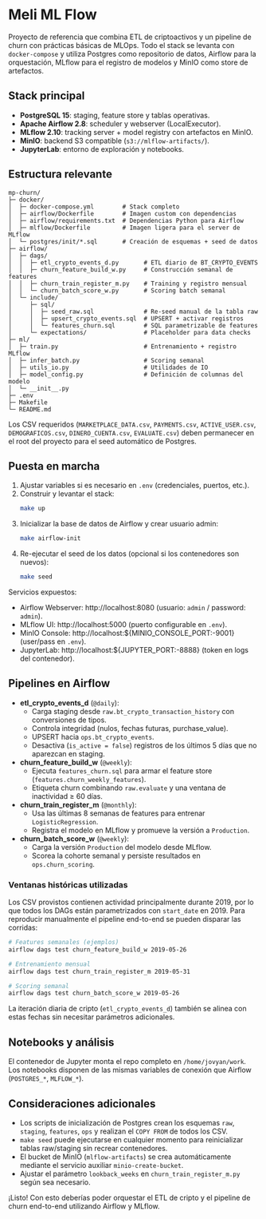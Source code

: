 # Meli ML Flow

Proyecto de referencia que combina ETL de criptoactivos y un pipeline de churn con prácticas básicas de MLOps. Todo el stack se levanta con `docker-compose` y utiliza Postgres como repositorio de datos, Airflow para la orquestación, MLflow para el registro de modelos y MinIO como store de artefactos.

## Stack principal
- **PostgreSQL 15**: staging, feature store y tablas operativas.
- **Apache Airflow 2.8**: scheduler y webserver (LocalExecutor).
- **MLflow 2.10**: tracking server + model registry con artefactos en MinIO.
- **MinIO**: backend S3 compatible (`s3://mlflow-artifacts/`).
- **JupyterLab**: entorno de exploración y notebooks.

## Estructura relevante
```
mp-churn/
├─ docker/
│  ├─ docker-compose.yml        # Stack completo
│  ├─ airflow/Dockerfile        # Imagen custom con dependencias
│  ├─ airflow/requirements.txt  # Dependencias Python para Airflow
│  ├─ mlflow/Dockerfile         # Imagen ligera para el server de MLflow
│  └─ postgres/init/*.sql       # Creación de esquemas + seed de datos
├─ airflow/
│  ├─ dags/
│  │  ├─ etl_crypto_events_d.py       # ETL diario de BT_CRYPTO_EVENTS
│  │  ├─ churn_feature_build_w.py     # Construcción semanal de features
│  │  ├─ churn_train_register_m.py    # Training y registro mensual
│  │  └─ churn_batch_score_w.py       # Scoring batch semanal
│  └─ include/
│     ├─ sql/
│     │  ├─ seed_raw.sql              # Re-seed manual de la tabla raw
│     │  ├─ upsert_crypto_events.sql  # UPSERT + activar registros
│     │  └─ features_churn.sql        # SQL parametrizable de features
│     └─ expectations/                # Placeholder para data checks
├─ ml/
│  ├─ train.py                        # Entrenamiento + registro MLflow
│  ├─ infer_batch.py                  # Scoring semanal
│  ├─ utils_io.py                     # Utilidades de IO
│  ├─ model_config.py                 # Definición de columnas del modelo
│  └─ __init__.py
├─ .env
├─ Makefile
└─ README.md
```

Los CSV requeridos (`MARKETPLACE_DATA.csv`, `PAYMENTS.csv`, `ACTIVE_USER.csv`, `DEMOGRAFICOS.csv`, `DINERO_CUENTA.csv`, `EVALUATE.csv`) deben permanecer en el root del proyecto para el seed automático de Postgres.

## Puesta en marcha
1. Ajustar variables si es necesario en `.env` (credenciales, puertos, etc.).
2. Construir y levantar el stack:
   ```bash
   make up
   ```
3. Inicializar la base de datos de Airflow y crear usuario admin:
   ```bash
   make airflow-init
   ```
4. Re-ejecutar el seed de los datos (opcional si los contenedores son nuevos):
   ```bash
   make seed
   ```

Servicios expuestos:
- Airflow Webserver: http://localhost:8080 (usuario: `admin` / password: `admin`).
- MLflow UI: http://localhost:5000 (puerto configurable en `.env`).
- MinIO Console: http://localhost:${MINIO_CONSOLE_PORT:-9001} (user/pass en `.env`).
- JupyterLab: http://localhost:${JUPYTER_PORT:-8888} (token en logs del contenedor).

## Pipelines en Airflow
- **etl_crypto_events_d** (`@daily`):
  - Carga staging desde `raw.bt_crypto_transaction_history` con conversiones de tipos.
  - Controla integridad (nulos, fechas futuras, purchase_value).
  - UPSERT hacia `ops.bt_crypto_events`.
  - Desactiva (`is_active = false`) registros de los últimos 5 días que no aparezcan en staging.
- **churn_feature_build_w** (`@weekly`):
  - Ejecuta `features_churn.sql` para armar el feature store (`features.churn_weekly_features`).
  - Etiqueta churn combinando `raw.evaluate` y una ventana de inactividad ≥ 60 días.
- **churn_train_register_m** (`@monthly`):
  - Usa las últimas 8 semanas de features para entrenar `LogisticRegression`.
  - Registra el modelo en MLflow y promueve la versión a `Production`.
- **churn_batch_score_w** (`@weekly`):
  - Carga la versión `Production` del modelo desde MLflow.
  - Scorea la cohorte semanal y persiste resultados en `ops.churn_scoring`.

### Ventanas históricas utilizadas
Los CSV provistos contienen actividad principalmente durante 2019, por lo que todos los DAGs están parametrizados con `start_date` en 2019. Para reproducir manualmente el pipeline end-to-end se pueden disparar las corridas:

```bash
# Features semanales (ejemplos)
airflow dags test churn_feature_build_w 2019-05-26

# Entrenamiento mensual
airflow dags test churn_train_register_m 2019-05-31

# Scoring semanal
airflow dags test churn_batch_score_w 2019-05-26
```

La iteración diaria de cripto (`etl_crypto_events_d`) también se alinea con estas fechas sin necesitar parámetros adicionales.

## Notebooks y análisis
El contenedor de Jupyter monta el repo completo en `/home/jovyan/work`. Los notebooks disponen de las mismas variables de conexión que Airflow (`POSTGRES_*`, `MLFLOW_*`).

## Consideraciones adicionales
- Los scripts de inicialización de Postgres crean los esquemas `raw`, `staging`, `features`, `ops` y realizan el `COPY FROM` de todos los CSV.
- `make seed` puede ejecutarse en cualquier momento para reinicializar tablas raw/staging sin recrear contenedores.
- El bucket de MinIO (`mlflow-artifacts`) se crea automáticamente mediante el servicio auxiliar `minio-create-bucket`.
- Ajustar el parámetro `lookback_weeks` en `churn_train_register_m.py` según sea necesario.

¡Listo! Con esto deberías poder orquestar el ETL de cripto y el pipeline de churn end-to-end utilizando Airflow y MLflow.
